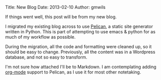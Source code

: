 Title: New Blog
Date: 2013-02-10
Author: gmwils

If things went well, this post will be from my new blog.

I migrated my existing blog across to use
[Pelican](http://docs.getpelican.com/), a static site generator written in
Python. This is part of attempting to use emacs & python for as much of my
workflow as possible.

During the migration, all the code and formatting were cleaned up, so it
should be easy to change. Previously, all the content was in a Wordpress
database, and not so easy to transform.

I'm not sure how attached I'll be to Markdown. I am contemplating adding
[org-mode](http://orgmode.org/) support to Pelican, as I use it for most other
notetaking.
